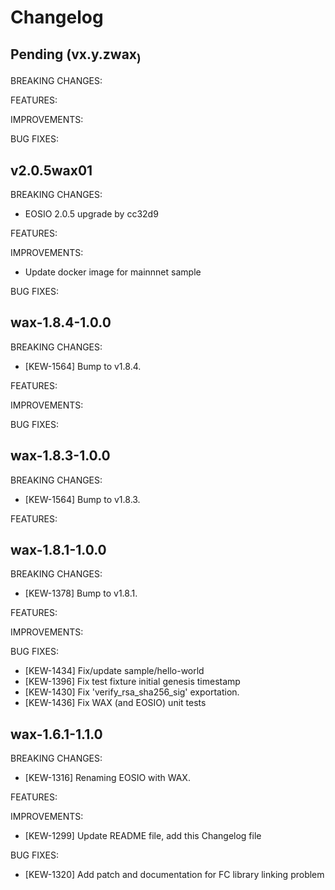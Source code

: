 # Changelog

## Pending (vx.y.zwax<sub version>)

BREAKING CHANGES:

FEATURES:

IMPROVEMENTS:

BUG FIXES:

## v2.0.5wax01

BREAKING CHANGES:

- EOSIO 2.0.5 upgrade by cc32d9

FEATURES:

IMPROVEMENTS:

- Update docker image for mainnnet sample

BUG FIXES:

## wax-1.8.4-1.0.0

BREAKING CHANGES:

- [KEW-1564] Bump to v1.8.4.

FEATURES:

IMPROVEMENTS:

BUG FIXES:

## wax-1.8.3-1.0.0

BREAKING CHANGES:

- [KEW-1564] Bump to v1.8.3.

FEATURES:

## wax-1.8.1-1.0.0

BREAKING CHANGES:

- [KEW-1378] Bump to v1.8.1.

FEATURES:

IMPROVEMENTS:

BUG FIXES:

- [KEW-1434] Fix/update sample/hello-world
- [KEW-1396] Fix test fixture initial genesis timestamp
- [KEW-1430] Fix 'verify_rsa_sha256_sig' exportation.
- [KEW-1436] Fix WAX (and EOSIO) unit tests

## wax-1.6.1-1.1.0

BREAKING CHANGES:

- [KEW-1316] Renaming EOSIO with WAX.

FEATURES:

IMPROVEMENTS:

- [KEW-1299] Update README file, add this Changelog file

BUG FIXES:

- [KEW-1320] Add patch and documentation for FC library linking problem
